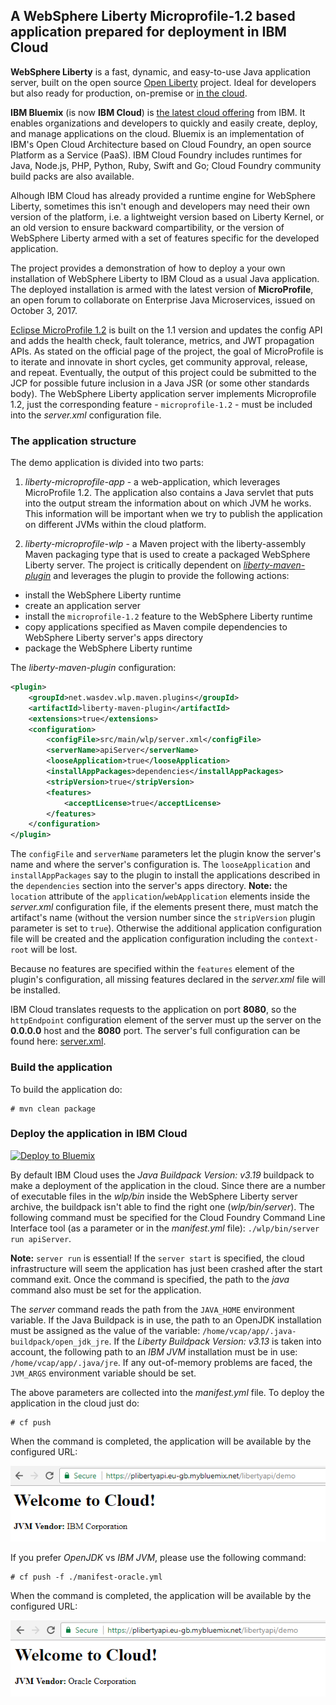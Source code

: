 ## A WebSphere Liberty Microprofile-1.2 based application prepared for deployment in IBM Cloud

**WebSphere Liberty** is a fast, dynamic, and easy-to-use Java application server, built on the open source 
[Open Liberty][openliberty] project. Ideal for developers but also ready for production, on-premise or [in the cloud][bluemix].

**IBM Bluemix** (is now **IBM Cloud**) is [the latest cloud offering][bluemix] from IBM. It enables organizations and developers 
to quickly and easily create, deploy, and manage applications on the cloud. Bluemix is an implementation of IBM's Open Cloud 
Architecture based on Cloud Foundry, an open source Platform as a Service (PaaS). IBM Cloud Foundry includes runtimes for Java, 
Node.js, PHP, Python, Ruby, Swift and Go; Cloud Foundry community build packs are also available.

Alhough IBM Cloud has already provided a runtime engine for WebSphere Liberty, sometimes this isn't enough and developers may need
their own version of the platform, i.e. a lightweight version based on Liberty Kernel, or an old version to ensure backward 
compartibility, or the version of WebSphere Liberty armed with a set of features specific for the developed application.

The project provides a demonstration of how to deploy a your own installation of WebSphere Liberty to IBM Cloud as a usual Java
application. The deployed installation is armed with the latest version of **MicroProfile**, an open forum to collaborate on 
Enterprise Java Microservices, issued on October 3, 2017.

[Eclipse MicroProfile 1.2][microprofile] is built on the 1.1 version and updates the config API and adds the health check, fault
tolerance, metrics, and JWT propagation APIs. As stated on the official page of the project, the goal of MicroProfile is to iterate 
and innovate in short cycles, get community approval, release, and repeat. Eventually, the output of this project could be submitted 
to the JCP for possible future inclusion in a Java JSR (or some other standards body). The WebSphere Liberty application server 
implements Microprofile 1.2, just the corresponding feature - `microprofile-1.2` - must be included into the *server.xml* 
configuration file.

### The application structure

The demo application is divided into two parts:
 1. *liberty-microprofile-app* - a web-application, which leverages MicroProfile 1.2. The application also contains a Java servlet
that puts into the output stream the information about on which JVM he works. This information will be important when we try to 
publish the application on different JVMs within the cloud platform.

 1. *liberty-microprofile-wlp* - a Maven project with the liberty-assembly Maven packaging type that is used to create a packaged 
 WebSphere Liberty server. The project is critically dependent on *[liberty-maven-plugin]* and leverages the plugin to provide 
 the following actions:
 * install the WebSphere Liberty runtime
 * create an application server
 * install the `microprofile-1.2` feature to the WebSphere Liberty runtime
 * copy applications specified as Maven compile dependencies to WebSphere Liberty server's apps directory
 * package the WebSphere Liberty runtime

The *liberty-maven-plugin* configuration:

```xml
<plugin>
    <groupId>net.wasdev.wlp.maven.plugins</groupId>
    <artifactId>liberty-maven-plugin</artifactId>
    <extensions>true</extensions>
    <configuration>
        <configFile>src/main/wlp/server.xml</configFile>
        <serverName>apiServer</serverName>
        <looseApplication>true</looseApplication>
        <installAppPackages>dependencies</installAppPackages>        
        <stripVersion>true</stripVersion>
        <features>
            <acceptLicense>true</acceptLicense>
	    </features>
    </configuration>
</plugin>
```

The `configFile` and `serverName` parameters let the plugin know the server's name and where the server's configuration is. 
The `looseApplication` and `installAppPackages` say to the plugin to install the applications described in the `dependencies` section 
into the server's apps directory. **Note:** the `location` attribute of the `application`/`webApplication` elements inside the 
*server.xml* configuration file, if the elements present there, must match the artifact's name (without the version number since 
the `stripVersion` plugin parameter is set to `true`). Otherwise the additional application configuration file will be created and 
the application configuration including the `context-root` will be lost.

Because no features are specified within the `features` element of the plugin's configuration, all missing features declared in the 
*server.xml* file will be installed.

IBM Cloud translates requests to the application on port **8080**, so the `httpEndpoint` configuration element of the server must
up the server on the **0.0.0.0** host and the **8080** port. The server's full configuration can be found here: 
[server.xml](liberty-microprofile-wlp/src/main/wlp/server.xml).

### Build the application

To build the application do:

```
# mvn clean package
```

### Deploy the application in IBM Cloud

[![Deploy to Bluemix](https://bluemix.net/deploy/button.png)][deploy-to-bluemix]

By default IBM Cloud uses the *Java Buildpack Version: v3.19* buildpack to make a deployment of the application in the cloud. 
Since there are a number of executable files in the *wlp/bin* inside the WebSphere Liberty server archive, the buildpack isn't able 
to find the right one (*wlp/bin/server*). The following command must be specified for the Cloud Foundry Command Line Interface tool 
(as a parameter or in the *manifest.yml* file): `./wlp/bin/server run apiServer`. 

**Note:** `server run` is essential! If the `server start` is specified, the cloud infrastructure will seem the application has 
just been crashed after the start command exit. Once the command is specified, the path to the *java* command also must be set 
for the application. 

The *server* command reads the path from the `JAVA_HOME` environment variable. If the Java Buildpack is in use, the path to an 
OpenJDK installation must be assigned as the value of the variable: `/home/vcap/app/.java-buildpack/open_jdk_jre`. If the 
*Liberty Buildpack Version: v3.13* is taken into account, the following path to an *IBM JVM* installation must be in use: 
`/home/vcap/app/.java/jre`. If any out-of-memory problems are faced, the `JVM_ARGS` environment variable should be set.

The above parameters are collected into the *manifest.yml* file. To deploy the application in the cloud just do:

```
# cf push
```

When the command is completed, the application will be available by the configured URL:

![WLP is installed on Bluemix with IBM JVM](images/wlp-install-bluemix-ibm.png)

If you prefer *OpenJDK* vs *IBM JVM*, please use the following command:

```
# cf push -f ./manifest-oracle.yml
```

When the command is completed, the application will be available by the configured URL:

![WLP is installed on Bluemix with OpenJDK](images/wlp-install-bluemix-oracle.png)

[openliberty]: http://openliberty.io/
[bluemix]: https://console.bluemix.net/
[microprofile]: https://projects.eclipse.org/projects/technology.microprofile
[liberty-maven-plugin]: https://github.com/WASdev/ci.maven#packaging-types
[deploy-to-bluemix]: https://bluemix.net/deploy?repository=https://github.com/samolisov/bluemix-liberty-microprofile-demo